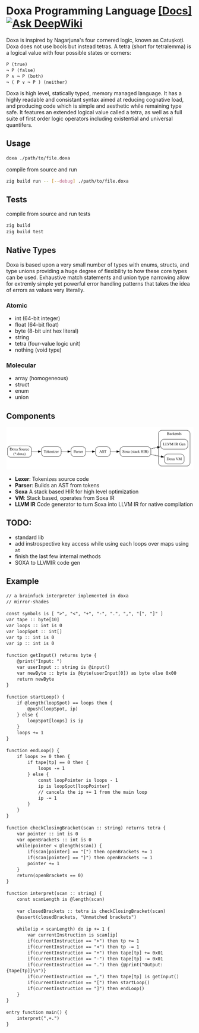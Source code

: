 # Doxa Programming Language [[Docs]](https://mirror-shades.github.io/doxa/)[![Ask DeepWiki](https://deepwiki.com/badge.svg)](https://deepwiki.com/mirror-shades/doxa)

Doxa is inspired by Nagarjuna's four cornered logic, known as Catuṣkoṭi. Doxa does not use bools but instead tetras. A tetra (short for tetralemma) is a logical value with four possible states or corners:

```
P (true)
¬ P (false)
P ∧ ¬ P (both)
¬ ( P ∨ ¬ P ) (neither)
```

Doxa is high level, statically typed, memory managed language. It has a highly readable and consistant syntax aimed at reducing cognative load, and producing code which is simple and aesthetic while remaining type safe. It features an extended logical value called a tetra, as well as a full suite of first order logic operators including existential and universal quantifers. 


## Usage

```bash
doxa ./path/to/file.doxa
```

compile from source and run

```bash
zig build run -- [--debug] ./path/to/file.doxa
```

## Tests

compile from source and run tests

```bash
zig build
zig build test
```

## Native Types

Doxa is based upon a very small number of types with enums, structs, and type unions providing a huge degree of flexibility to how these core types can be used. Exhaustive match statements and union type narrowing allow for extremly simple yet powerful error handling patterns that takes the idea of errors as values very literally.

### Atomic

- int (64-bit integer)
- float (64-bit float)
- byte (8-bit uint hex literal)
- string
- tetra (four-value logic unit)
- nothing (void type)

### Molecular

- array (homogeneous)
- struct
- enum
- union

## Components

![Pipeline](./pipeline.svg)

- **Lexer**: Tokenizes source code
- **Parser**: Builds an AST from tokens
- **Soxa** A stack based HIR for high level optimization
- **VM**: Stack based, operates from Soxa IR
- **LLVM IR** Code generator to turn Soxa into LLVM IR for native compilation

## TODO:

- standard lib
- add instrospective key access while using each loops over maps using `at`
- finish the last few internal methods 
- SOXA to LLVMIR code gen

## Example

```solidity
// a brainfuck interpreter implemented in doxa
// mirror-shades

const symbols is [ ">", "<", "+", "-", ".", ",", "[", "]" ]
var tape :: byte[10]
var loops :: int is 0
var loopSpot :: int[]
var tp :: int is 0
var ip :: int is 0

function getInput() returns byte {
    @print("Input: ")
    var userInput :: string is @input()
    var newByte :: byte is @byte(userInput[0]) as byte else 0x00
    return newByte
}

function startLoop() {
    if @length(loopSpot) == loops then {
        @push(loopSpot, ip)
    } else {
        loopSpot[loops] is ip
    }
    loops += 1
}

function endLoop() {
    if loops >= 0 then {
        if tape[tp] == 0 then {
            loops -= 1
        } else {
            const loopPointer is loops - 1
            ip is loopSpot[loopPointer]
            // cancels the ip += 1 from the main loop
            ip -= 1
        }
    }
}

function checkClosingBracket(scan :: string) returns tetra {
    var pointer :: int is 0
    var openBrackets :: int is 0
    while(pointer < @length(scan)) {
        if(scan[pointer] == "[") then openBrackets += 1
        if(scan[pointer] == "]") then openBrackets -= 1
        pointer += 1
    }
    return(openBrackets == 0)
}

function interpret(scan :: string) {
    const scanLength is @length(scan)

    var closedBrackets :: tetra is checkClosingBracket(scan)
    @assert(closedBrackets, "Unmatched brackets")

    while(ip < scanLength) do ip += 1 {
        var currentInstruction is scan[ip]
        if(currentInstruction == ">") then tp += 1
        if(currentInstruction == "<") then tp -= 1
        if(currentInstruction == "+") then tape[tp] += 0x01
        if(currentInstruction == "-") then tape[tp] -= 0x01
        if(currentInstruction == ".") then {@print("Output: {tape[tp]}\n")}
        if(currentInstruction == ",") then tape[tp] is getInput()
        if(currentInstruction == "[") then startLoop()
        if(currentInstruction == "]") then endLoop()
    }
}

entry function main() {
    interpret(",+.")
}
```
